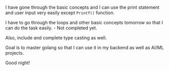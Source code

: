 I have gone through the basic concepts and I can use the print statement and user input very easily except `Printf()` function.

I have to go through the loops and other basic concepts tomorrow so that I can do the task easily. - Not completed yet.

Also, include and complete type casting as well. 

Goal is to master golang so that I can use it in my backend as well as AI/ML projects.

Good night!